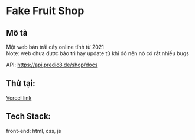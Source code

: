 # Fake Fruit Shop
## Mô tả
Một web bán trái cây online tĩnh từ 2021   
Note: web chưa được bảo trì hay update từ khi đó nên nó có rất nhiều bugs   

API: <a href="https://api.predic8.de/shop/docs"> https://api.predic8.de/shop/docs </a>

## Thử tại:
<a href="https://fruit-shop-mu.vercel.app/" target="_blank"> Vercel link </a>

## Tech Stack:
front-end: html, css, js

